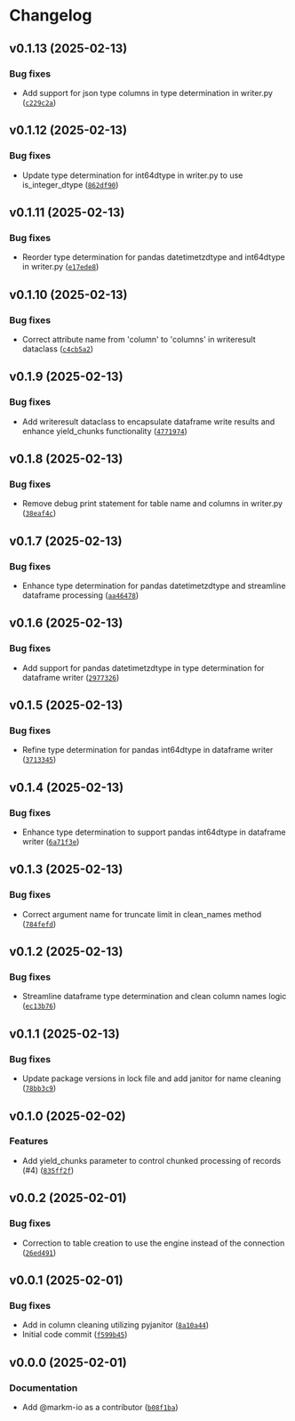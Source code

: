 # Changelog

## v0.1.13 (2025-02-13)

### Bug fixes

- Add support for json type columns in type determination in writer.py ([`c229c2a`](https://github.com/markm-io/dataframe_to_pg/commit/c229c2ad6d3e34c401058e401003208b3cf9d1c5))

## v0.1.12 (2025-02-13)

### Bug fixes

- Update type determination for int64dtype in writer.py to use is_integer_dtype ([`862df90`](https://github.com/markm-io/dataframe_to_pg/commit/862df9051a0ef945a4b33287a27183af2015b558))

## v0.1.11 (2025-02-13)

### Bug fixes

- Reorder type determination for pandas datetimetzdtype and int64dtype in writer.py ([`e17ede8`](https://github.com/markm-io/dataframe_to_pg/commit/e17ede81a2e507f02847f07fedd736b40aa87ec3))

## v0.1.10 (2025-02-13)

### Bug fixes

- Correct attribute name from 'column' to 'columns' in writeresult dataclass ([`c4cb5a2`](https://github.com/markm-io/dataframe_to_pg/commit/c4cb5a2e62cd3df16840444d7de1aea30864fff8))

## v0.1.9 (2025-02-13)

### Bug fixes

- Add writeresult dataclass to encapsulate dataframe write results and enhance yield_chunks functionality ([`4771974`](https://github.com/markm-io/dataframe_to_pg/commit/47719741978100515e2c1e02ef7c315d3b1f7586))

## v0.1.8 (2025-02-13)

### Bug fixes

- Remove debug print statement for table name and columns in writer.py ([`38eaf4c`](https://github.com/markm-io/dataframe_to_pg/commit/38eaf4c44443b10d3ce06295fa4542ceffa3124c))

## v0.1.7 (2025-02-13)

### Bug fixes

- Enhance type determination for pandas datetimetzdtype and streamline dataframe processing ([`aa46478`](https://github.com/markm-io/dataframe_to_pg/commit/aa46478f314c31df9a9b8914e2a17b0e22140693))

## v0.1.6 (2025-02-13)

### Bug fixes

- Add support for pandas datetimetzdtype in type determination for dataframe writer ([`2977326`](https://github.com/markm-io/dataframe_to_pg/commit/297732631d9a2a7e2e306d74751e306196983874))

## v0.1.5 (2025-02-13)

### Bug fixes

- Refine type determination for pandas int64dtype in dataframe writer ([`3713345`](https://github.com/markm-io/dataframe_to_pg/commit/371334578c2e745c67aaed4c6dab86f33d208110))

## v0.1.4 (2025-02-13)

### Bug fixes

- Enhance type determination to support pandas int64dtype in dataframe writer ([`6a71f3e`](https://github.com/markm-io/dataframe_to_pg/commit/6a71f3e0055a8a671e688a00cb5b36b63122a50a))

## v0.1.3 (2025-02-13)

### Bug fixes

- Correct argument name for truncate limit in clean_names method ([`784fefd`](https://github.com/markm-io/dataframe_to_pg/commit/784fefd13df850f37e91b06f406a032485bd0c47))

## v0.1.2 (2025-02-13)

### Bug fixes

- Streamline dataframe type determination and clean column names logic ([`ec13b76`](https://github.com/markm-io/dataframe_to_pg/commit/ec13b765d55ae30e21f6464888893f860e9e2968))

## v0.1.1 (2025-02-13)

### Bug fixes

- Update package versions in lock file and add janitor for name cleaning ([`78bb3c9`](https://github.com/markm-io/dataframe_to_pg/commit/78bb3c9b6b2a0f2ce3b0afe0e4ef4f075179f2a2))

## v0.1.0 (2025-02-02)

### Features

- Add yield_chunks parameter to control chunked processing of records (#4) ([`835ff2f`](https://github.com/markm-io/dataframe_to_pg/commit/835ff2f7d99d001fe73aac3bdb19997fcf359001))

## v0.0.2 (2025-02-01)

### Bug fixes

- Correction to table creation to use the engine instead of the connection ([`26ed491`](https://github.com/markm-io/dataframe_to_pg/commit/26ed491653e8e975af2e4c36b5bf6ec5640f97b7))

## v0.0.1 (2025-02-01)

### Bug fixes

- Add in column cleaning utilizing pyjanitor ([`8a10a44`](https://github.com/markm-io/dataframe_to_pg/commit/8a10a44eb1710422a728764cb936664d3bbdaae2))
- Initial code commit ([`f599b45`](https://github.com/markm-io/dataframe_to_pg/commit/f599b451fb233c6bdc2ba81ed951f1f47897bfda))

## v0.0.0 (2025-02-01)

### Documentation

- Add @markm-io as a contributor ([`b08f1ba`](https://github.com/markm-io/dataframe_to_pg/commit/b08f1bab1da9fd7a0e92a332b8cb2793eb6c2292))

